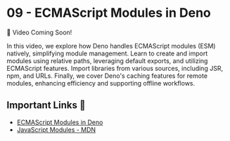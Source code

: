 # 09 - ECMAScript Modules in Deno

🎥 Video Coming Soon!

In this video, we explore how Deno handles ECMAScript modules (ESM) natively, simplifying module management. Learn to create and import modules using relative paths, leveraging default exports, and utilizing ECMAScript features. Import libraries from various sources, including JSR, npm, and URLs. Finally, we cover Deno's caching features for remote modules, enhancing efficiency and supporting offline workflows. 

## Important Links 🔗

* [ECMAScript Modules in Deno](https://docs.deno.com/runtime/fundamentals/modules/)
* [JavaScript Modules - MDN](https://developer.mozilla.org/en-US/docs/Web/JavaScript/Guide/Modules)